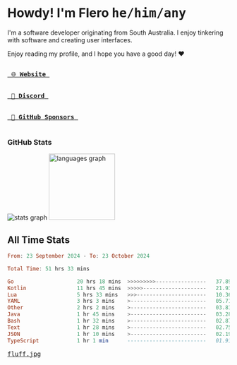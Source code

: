 # Howdy! I'm Flero <kbd>he/him/any</kbd>

I'm a software developer originating from South Australia. I enjoy tinkering with software and creating user interfaces.

Enjoy reading my profile, and I hope you have a good day! :heart:

<a href="https://flero.dev/">
    <kbd>
        <br>
        &nbsp;🌐 <strong>Website</strong>&nbsp;
        <br>
        <br>
    </kbd>
</a>

<a href="https://discord.com/users/1059375676769189938">
    <kbd>
        <br>
        &nbsp;💬 <strong>Discord</strong>&nbsp;
        <br>
        <br>
    </kbd>
</a>

<a href="https://github.com/sponsors/flerouwu">
    <kbd>
        <br>
        &nbsp;🩷 <strong>GitHub Sponsors</strong>&nbsp;
        <br>
        <br>
    </kbd>
</a>

### GitHub Stats
<!-- <p> allows it to be shown side-by-side -->
<div>
  <img src="https://github-readme-stats.vercel.app/api?hide_title=true&hide_rank=false&show_icons=true&include_all_commits=true&count_private=true&disable_animations=true&theme=github_dark&locale=en&hide_border=true&username=flerouwu" alt="stats graph"  />
  <img src="https://github-readme-stats.vercel.app/api/top-langs?locale=en&hide_title=false&langs_count=5&theme=github_dark&hide_border=true&username=flerouwu&layout=compact" alt="languages graph" height="150"  />
</div>

## All Time Stats

<!--START_SECTION:waka-->

```haskell
From: 23 September 2024 - To: 23 October 2024

Total Time: 51 hrs 33 mins

Go                    20 hrs 18 mins  >>>>>>>>>----------------   37.89 %
Kotlin                11 hrs 45 mins  >>>>>--------------------   21.93 %
Lua                   5 hrs 33 mins   >>>----------------------   10.36 %
YAML                  3 hrs 3 mins    >------------------------   05.71 %
Other                 2 hrs 2 mins    >------------------------   03.81 %
Java                  1 hr 45 mins    >------------------------   03.28 %
Bash                  1 hr 32 mins    >------------------------   02.87 %
Text                  1 hr 28 mins    >------------------------   02.75 %
JSON                  1 hr 10 mins    >------------------------   02.19 %
TypeScript            1 hr 1 min      -------------------------   01.91 %
```

<!--END_SECTION:waka-->

<a href="https://raw.githubusercontent.com/flerouwu/flerouwu/main/fluff.jpg">
  <kbd>fluff.jpg</kbd>
</a>
